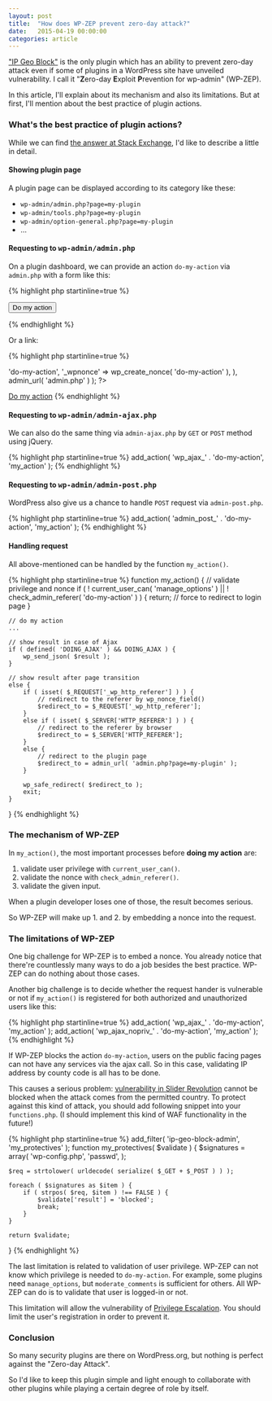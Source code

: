 ```yaml
---
layout: post
title:  "How does WP-ZEP prevent zero-day attack?"
date:   2015-04-19 00:00:00
categories: article
---
```


["IP Geo Block"][IP-Geo-Block] is the only plugin which has an ability to 
prevent zero-day attack even if some of plugins in a WordPress site have 
unveiled vulnerability. I call it "**Z**ero-day **E**xploit **P**revention 
for wp-admin" (WP-ZEP).

In this article, I'll explain about its mechanism and also its limitations.
But at first, I'll mention about the best practice of plugin actions.

<!--more-->

### What's the best practice of plugin actions? ###

While we can find [the answer at Stack Exchange][Stack-Exchange], I'd like to 
describe a little in detail.

#### Showing plugin page ####

A plugin page can be displayed according to its category like these:

* `wp-admin/admin.php?page=my-plugin`
* `wp-admin/tools.php?page=my-plugin`
* `wp-admin/option-general.php?page=my-plugin`
* &hellip;

#### Requesting to <samp>wp-admin/admin.php</samp> ####

On a plugin dashboard, we can provide an action `do-my-action` via `admin.php` 
with a form like this:

{% highlight php startinline=true %}
<?php
add_action( 'admin_action_' . 'do-my-action', 'my_action' );
?>
<form action="<?php echo admin_url( 'admin.php' ); ?>">
    <?php wp_nonce_field( 'do-my-action' ); ?>
    <input type="hidden" name="action" value="do-my-action" />
    <input type="submit" value="Do my action" class="button" />
</form>
{% endhighlight %}

Or a link:

{% highlight php startinline=true %}
<?php
$link = add_query_arg(
    array(
        'action' => 'do-my-action',
        '_wpnonce' => wp_create_nonce( 'do-my-action' ),
    ),
    admin_url( 'admin.php' )
);
?>
<a href="<?php echo esc_url( $link ); ?>">Do my action</a>
{% endhighlight %}

#### Requesting to <samp>wp-admin/admin-ajax.php</samp> ####

We can also do the same thing via `admin-ajax.php` by `GET` or `POST` method 
using jQuery.

{% highlight php startinline=true %}
add_action( 'wp_ajax_' . 'do-my-action', 'my_action' );
{% endhighlight %}

#### Requesting to <samp>wp-admin/admin-post.php</samp> ####

WordPress also give us a chance to handle `POST` request via `admin-post.php`.

{% highlight php startinline=true %}
add_action( 'admin_post_' . 'do-my-action', 'my_action' );
{% endhighlight %}

#### Handling request ####

All above-mentioned can be handled by the function `my_action()`.

{% highlight php startinline=true %}
function my_action() {
    // validate privilege and nonce
    if ( ! current_user_can( 'manage_options' ) ||
         ! check_admin_referer( 'do-my-action' ) ) {
        return; // force to redirect to login page
    }

    // do my action
    ...

    // show result in case of Ajax
    if ( defined( 'DOING_AJAX' ) && DOING_AJAX ) {
        wp_send_json( $result );
    }

    // show result after page transition
    else {
        if ( isset( $_REQUEST['_wp_http_referer'] ) ) {
            // redirect to the referer by wp_nonce_field()
            $redirect_to = $_REQUEST['_wp_http_referer'];
        }
        else if ( isset( $_SERVER['HTTP_REFERER'] ) ) {
            // redirect to the referer by browser
            $redirect_to = $_SERVER['HTTP_REFERER'];
        }
        else {
            // redirect to the plugin page
            $redirect_to = admin_url( 'admin.php?page=my-plugin' );
        }

        wp_safe_redirect( $redirect_to );
        exit;
    }
}
{% endhighlight %}

### The mechanism of WP-ZEP ###

In `my_action()`, the most important processes before **doing my action** are:

1. validate user privilege with `current_user_can()`.
2. validate the nonce with `check_admin_referer()`.
3. validate the given input.

When a plugin developer loses one of those, the result becomes serious.

So WP-ZEP will make up 1. and 2. by embedding a nonce into the request.

### The limitations of WP-ZEP ###

One big challenge for WP-ZEP is to embed a nonce. You already notice that 
there're countlessly many ways to do a job besides the best practice. WP-ZEP 
can do nothing about those cases.

Another big challenge is to decide whether the request hander is vulnerable or 
not if `my_action()` is registered for both authorized and unauthorized users 
like this:

{% highlight php startinline=true %}
add_action( 'wp_ajax_'        . 'do-my-action', 'my_action' );
add_action( 'wp_ajax_nopriv_' . 'do-my-action', 'my_action' );
{% endhighlight %}

If WP-ZEP blocks the action `do-my-action`, users on the public facing pages 
can not have any services via the ajax call. So in this case, validating IP 
address by county code is all has to be done.

This causes a serious problem: 
[vulnerability in Slider Revolution][Slider-Rev] 
cannot be blocked when the attack comes from the permitted country.
To protect against this kind of attack, you should add following snippet into 
your `functions.php`. (I should implement this kind of WAF functionality in 
the future!)

{% highlight php startinline=true %}
add_filter( 'ip-geo-block-admin', 'my_protectives' );
function my_protectives( $validate ) {
    $signatures = array(
        'wp-config.php',
        'passwd',
    );

    $req = strtolower( urldecode( serialize( $_GET + $_POST ) ) );

    foreach ( $signatures as $item ) {
        if ( strpos( $req, $item ) !== FALSE ) {
            $validate['result'] = 'blocked';
            break;
        }
    }

    return $validate;
}
{% endhighlight %}

The last limitation is related to validation of user privilege. WP-ZEP can not 
know which privilege is needed to `do-my-action`. For example, some plugins 
need `manage_options`, but `moderate_comments` is sufficient for others. All 
WP-ZEP can do is to validate that user is logged-in or not.

This limitation will allow the vulnerability of 
[Privilege Escalation][PrivilegeEscalation]. You should limit the user's 
registration in order to prevent it.

### Conclusion ###

So many security plugins are there on WordPress.org, but nothing is perfect 
against the "Zero-day Attack".

So I'd like to keep this plugin simple and light enough to collaborate with 
other plugins while playing a certain degree of role by itself.

[Slider-Rev]:          https://blog.sucuri.net/2014/09/slider-revolution-plugin-critical-vulnerability-being-exploited.html "Slider Revolution Plugin Critical Vulnerability Being Exploited | Sucuri Blog"
[IP-Geo-Block]:        https://wordpress.org/plugins/ip-geo-block/ "WordPress &#8250; IP Geo Block &laquo; WordPress Plugins"
[Stack-Exchange]:      http://wordpress.stackexchange.com/questions/10500/how-do-i-best-handle-custom-plugin-page-actions "wp admin - How do i best handle custom plugin page actions? - WordPress Development Stack Exchange"
[PrivilegeEscalation]: http://en.wikipedia.org/wiki/Privilege_escalation "Privilege escalation - Wikipedia, the free encyclopedia"

